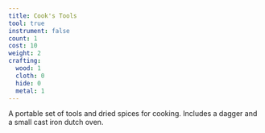 ```yaml
---
title: Cook's Tools
tool: true
instrument: false
count: 1
cost: 10
weight: 2
crafting:
  wood: 1
  cloth: 0
  hide: 0
  metal: 1
---
```


A portable set of tools and dried spices for cooking. Includes a dagger and a small cast iron dutch oven.

